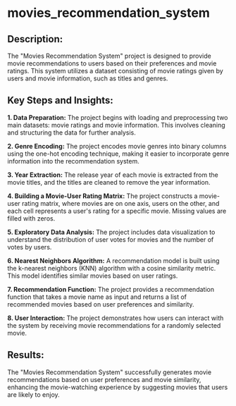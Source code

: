 # movies_recommendation_system

## Description:
The "Movies Recommendation System" project is designed to provide movie recommendations to users based on their preferences and movie ratings. This system utilizes a dataset consisting of movie ratings given by users and movie information, such as titles and genres.

## Key Steps and Insights:
**1. Data Preparation:** The project begins with loading and preprocessing two main datasets: movie ratings and movie information. This involves cleaning and structuring the data for further analysis.

**2. Genre Encoding:** The project encodes movie genres into binary columns using the one-hot encoding technique, making it easier to incorporate genre information into the recommendation system.

**3. Year Extraction:** The release year of each movie is extracted from the movie titles, and the titles are cleaned to remove the year information.

**4. Building a Movie-User Rating Matrix:** The project constructs a movie-user rating matrix, where movies are on one axis, users on the other, and each cell represents a user's rating for a specific movie. Missing values are filled with zeros.

**5. Exploratory Data Analysis:** The project includes data visualization to understand the distribution of user votes for movies and the number of votes by users.

**6. Nearest Neighbors Algorithm:** A recommendation model is built using the k-nearest neighbors (KNN) algorithm with a cosine similarity metric. This model identifies similar movies based on user ratings.

**7. Recommendation Function:** The project provides a recommendation function that takes a movie name as input and returns a list of recommended movies based on user preferences and similarity.

**8. User Interaction:** The project demonstrates how users can interact with the system by receiving movie recommendations for a randomly selected movie.

## Results:
The "Movies Recommendation System" successfully generates movie recommendations based on user preferences and movie similarity, enhancing the movie-watching experience by suggesting movies that users are likely to enjoy.

